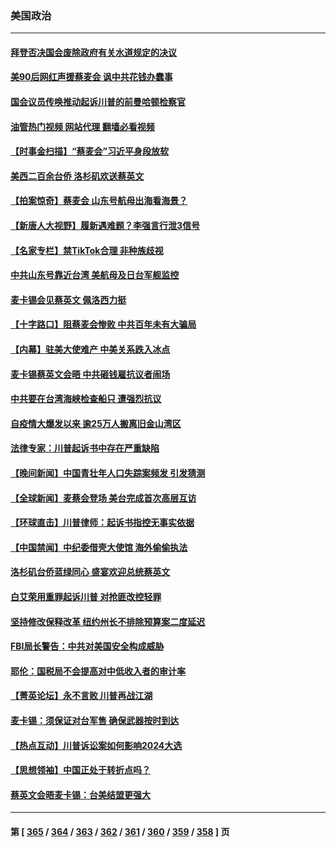### 美国政治
---
#### [拜登否决国会废除政府有关水道规定的决议](../../pages/ncid1078159/n13966893.md?04071245) 
#### [美90后网红声援蔡麦会 讽中共花钱办蠢事](../../pages/ncid1078159/n13966962.md?04071245) 
#### [国会议员传唤推动起诉川普的前曼哈顿检察官](../../pages/ncid1078159/n13966922.md?04071245) 
#### [油管热门视频 网站代理 翻墙必看视频](http://138.2.39.72:81/youtube.html?epic-marker?04071245)
#### [【时事金扫描】“蔡麦会”习近平身段放软](../../pages/ncid1078159/n13966952.md?04071245) 
#### [美西二百余台侨 洛杉矶欢送蔡英文](../../pages/ncid1078159/n13966929.md?04071245) 
#### [【拍案惊奇】蔡麦会 山东号航母出海看海景？](../../pages/ncid1078159/n13966740.md?04071245) 
#### [【新唐人大视野】履新遇难题？李强言行泄3信号](../../pages/ncid1078159/n13966869.md?04071245) 
#### [【名家专栏】禁TikTok合理 非种族歧视](../../pages/ncid1078159/n13966676.md?04071245) 
#### [中共山东号靠近台湾 美航母及日台军舰监控](../../pages/ncid1078159/n13966400.md?04071245) 
#### [麦卡锡会见蔡英文 佩洛西力挺](../../pages/ncid1078159/n13966850.md?04071245) 
#### [【十字路口】阻蔡麦会惨败 中共百年未有大骗局](../../pages/ncid1078159/n13966756.md?04071245) 
#### [【内幕】驻美大使难产 中美关系跌入冰点](../../pages/ncid1078159/n13966807.md?04071245) 
#### [麦卡锡蔡英文会晤 中共砸钱雇抗议者闹场](../../pages/ncid1078159/n13966665.md?04071245) 
#### [中共要在台湾海峡检查船只 遭强烈抗议](../../pages/ncid1078159/n13966708.md?04071245) 
#### [自疫情大爆发以来 逾25万人搬离旧金山湾区](../../pages/ncid1078159/n13966443.md?04071245) 
#### [法律专家：川普起诉书中存在严重缺陷](../../pages/ncid1078159/n13966380.md?04071245) 
#### [【晚间新闻】中国青壮年人口失踪案频发 引发猜测](../../pages/ncid1078159/n13966377.md?04071245) 
#### [【全球新闻】麦蔡会登场 美台完成首次高层互访](../../pages/ncid1078159/n13966376.md?04071245) 
#### [【环球直击】川普律师：起诉书指控无事实依据](../../pages/ncid1078159/n13965887.md?04071245) 
#### [【中国禁闻】中纪委借壳大使馆 海外偷偷执法](../../pages/ncid1078159/n13965897.md?04071245) 
#### [洛杉矶台侨蓝绿同心 盛宴欢迎总统蔡英文](../../pages/ncid1078159/n13966266.md?04071245) 
#### [白艾荣用重罪起诉川普 对抢匪改控轻罪](../../pages/ncid1078159/n13966192.md?04071245) 
#### [坚持修改保释改革 纽约州长不排除预算案二度延迟](../../pages/ncid1078159/n13966157.md?04071245) 
#### [FBI局长警告：中共对美国安全构成威胁](../../pages/ncid1078159/n13966099.md?04071245) 
#### [耶伦：国税局不会提高对中低收入者的审计率](../../pages/ncid1078159/n13965907.md?04071245) 
#### [【菁英论坛】永不言败 川普再战江湖](../../pages/ncid1078159/n13965910.md?04071245) 
#### [麦卡锡：须保证对台军售 确保武器按时到达](../../pages/ncid1078159/n13966017.md?04071245) 
#### [【热点互动】川普诉讼案如何影响2024大选](../../pages/ncid1078159/n13965977.md?04071245) 
#### [【思想领袖】中国正处于转折点吗？](../../pages/ncid1078159/n13935806.md?04071245) 
#### [蔡英文会晤麦卡锡：台美结盟更强大](../../pages/ncid1078159/n13965956.md?04071245) 

---
#### 第 [ [365](./365.md?04071245) / [364](./364.md?04071245) / [363](./363.md?04071245) / [362](./362.md?04071245) / [361](./361.md?04071245) / [360](./360.md?04071245) / [359](./359.md?04071245) / [358](./358.md?04071245) ] 页
